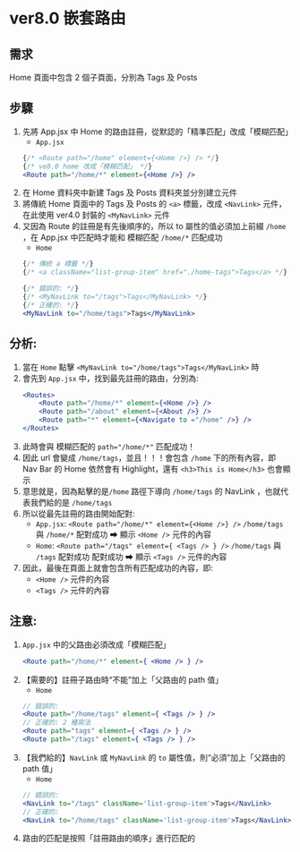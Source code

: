 # ver8.0 嵌套路由
## 需求
Home 頁面中包含 2 個子頁面，分別為 Tags 及 Posts
## 步驟
1. 先將 App.jsx 中 Home 的路由註冊，從默認的「精準匹配」改成「模糊匹配」
    - `App.jsx`
    ```jsx
    {/* <Route path="/home" element={<Home />} /> */}
    {/* ve8.0 home 改成「模糊匹配」 */}
    <Route path="/home/*" element={<Home />} />
    ```
1. 在 Home 資料夾中新建 Tags 及 Posts 資料夾並分別建立元件
2. 將傳統 Home 頁面中的 Tags 及 Posts 的 `<a>` 標籤，改成 `<NavLink>` 元件，在此使用 ver4.0 封裝的 `<MyNavLink>` 元件
3. 又因為 Route 的註冊是有先後順序的，所以 to 屬性的值必須加上前綴 `/home` ，在 App.jsx 中匹配時才能和 模糊匹配 `/home/*` 匹配成功
    - `Home`
    ```jsx
    {/* 傳統 a 標籤 */}
    {/* <a className="list-group-item" href="./home-tags">Tags</a> */}

    {/* 錯誤的: */}
    {/* <MyNavLink to="/tags">Tags</MyNavLink> */}
    {/* 正確的: */}
    <MyNavLink to="/home/tags">Tags</MyNavLink>
    ```
## 分析: 
1. 當在 `Home` 點擊 `<MyNavLink to="/home/tags">Tags</MyNavLink>` 時
2. 會先到 `App.jsx` 中，找到最先註冊的路由，分別為: 
    ```jsx
    <Routes>
        <Route path="/home/*" element={<Home />} />
        <Route path="/about" element={<About />} />
        <Route path="*" element={<Navigate to ="/home" />} />
    </Routes>
    ```
3. 此時會與 模糊匹配的 `path="/home/*"` 匹配成功！
4. 因此 url 會變成 `/home/tags`，並且！！！會包含 `/home` 下的所有內容，即 Nav Bar 的 Home 依然會有 Highlight，還有 `<h3>This is Home</h3>` 也會顯示
5. 意思就是，因為點擊的是`/home` 路徑下導向 `/home/tags` 的 NavLink ，也就代表我們給的是 `/home/tags`
6. 所以從最先註冊的路由開始配對: 
    - `App.jsx`: `<Route path="/home/*" element={<Home />} />` 
        `/home/tags` 與 `/home/*` 配對成功 ⮕ 顯示 `<Home />` 元件的內容
    - `Home`: `<Route path="/tags" element={ <Tags /> } />` 
        `/home/tags` 與 `/tags` 配對成功 配對成功 ⮕ 顯示 `<Tags />` 元件的內容
7. 因此，最後在頁面上就會包含所有匹配成功的內容，即:
    - `<Home />` 元件的內容
    - `<Tags />` 元件的內容
## 注意: 
1. `App.jsx` 中的父路由必須改成「模糊匹配」
    ```jsx
    <Route path="/home/*" element={ <Home /> } />
    ```
2. 【需要的】註冊子路由時“不能”加上「父路由的 path 值」
    - `Home`
    ```jsx
    // 錯誤的: 
    <Route path="/home/tags" element={ <Tags /> } />
    // 正確的: 2 種寫法
    <Route path="tags" element={ <Tags /> } />
    <Route path="/tags" element={ <Tags /> } />
    ```
3. 【我們給的】`NavLink` 或 `MyNavLink` 的 `to` 屬性值，則“必須”加上「父路由的 path 值」
    - `Home`
    ```jsx
    // 錯誤的: 
    <NavLink to="/tags" className='list-group-item'>Tags</NavLink>
    // 正確的: 
    <NavLink to="/home/tags" className='list-group-item'>Tags</NavLink>
    ```
4. 路由的匹配是按照「註冊路由的順序」進行匹配的
